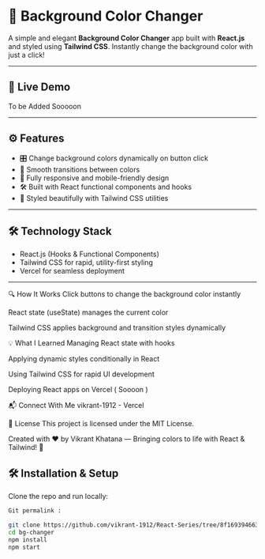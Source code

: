 # 🎨 Background Color Changer

A simple and elegant **Background Color Changer** app built with **React.js** and styled using **Tailwind CSS**. Instantly change the background color with just a click!

---

## 🚀 Live Demo

To be Added Sooooon 

---

## ⚙️ Features

- 🎛️ Change background colors dynamically on button click  
- 🎨 Smooth transitions between colors  
- 📱 Fully responsive and mobile-friendly design  
- 🛠️ Built with React functional components and hooks  
- 💅 Styled beautifully with Tailwind CSS utilities

---

## 🛠️ Technology Stack

- React.js (Hooks & Functional Components)  
- Tailwind CSS for rapid, utility-first styling  
- Vercel for seamless deployment

---

🔍 How It Works
Click buttons to change the background color instantly

React state (useState) manages the current color

Tailwind CSS applies background and transition styles dynamically

💡 What I Learned
Managing React state with hooks

Applying dynamic styles conditionally in React

Using Tailwind CSS for rapid UI development

Deploying React apps on Vercel ( Soooon ) 


📬 Connect With Me
vikrant-1912 - Vercel 

📃 License
This project is licensed under the MIT License.



Created with ❤️ by Vikrant Khatana — Bringing colors to life with React & Tailwind! 🎨



## 🛠️ Installation & Setup

Clone the repo and run locally:

```bash
Git permalink :

git clone https://github.com/vikrant-1912/React-Series/tree/8f169394663b1b0b3bcc5ff7d9536049d9f13cd0/05bgChanger
cd bg-changer
npm install
npm start





